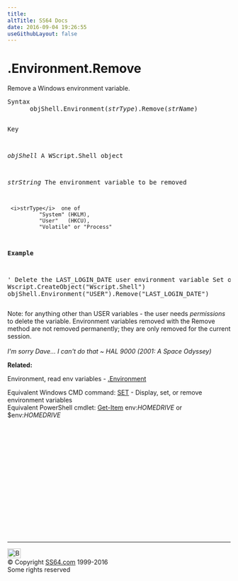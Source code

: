 ```yaml
---
title:
altTitle: SS64 Docs
date: 2016-09-04 19:26:55
useGithubLayout: false
---
```

<!-- #BeginLibraryItem "/Library/head_vb.lbi" --><!-- #EndLibraryItem --><h1>.Environment.Remove</h1> 
<p>Remove a Windows environment variable.</p>
<pre>Syntax 
      objShell.Environment(<i>strType</i>).Remove(<i>strName</i>)

Key

   <i>objShell</i>    A WScript.Shell object

   <i>strString</i>   The environment variable 
               to be removed

     <i>strType</i>  one of
              "System" (HKLM),
              "User"   (HKCU),
              "Volatile" or "Process"

<b>Example</b>

' Delete the LAST_LOGIN_DATE user environment variable
Set objShell = Wscript.CreateObject("Wscript.Shell")
objShell.Environment("USER").Remove("LAST_LOGIN_DATE") 
</pre>
<p>Note: for anything other than USER variables - the user needs <i>permissions</i> to delete the variable. Environment variables removed with the Remove method are not removed permanently; they are only removed for the current session. 
<br>
<br>
<i class="quote">I'm sorry Dave... I can't do that ~ HAL 9000 (2001: A Space Odyssey)</i></p>
<p><b>Related:</b></p>
<p>  Environment, read env variables - <a href="env.html">.Environment</a><br>

Equivalent Windows  CMD command:
  <a href="../nt/set.html">SET</a> - Display, set, or remove  environment 
variables<br>
Equivalent PowerShell cmdlet: <a href="../ps/get-item.html">Get-Item</a> <span class="code">env:<i>HOMEDRIVE</i></span> or <span class="code">$env:<i>HOMEDRIVE</i></span></p><!-- #BeginLibraryItem "/Library/foot_vb.lbi" --><p>
<!-- VB300 -->
<ins class="adsbygoogle" style="display:inline-block;width:300px;height:250px" data-ad-client="ca-pub-6140977852749469" data-ad-slot="1683739502"></ins>
<script>
(adsbygoogle = window.adsbygoogle || []).push({});
</script></p>
<hr>
<div id="bl" class="footer"><a href="envrm.html#"><img src="../images/top.png" width="30" height="22" alt="Back to the Top"></a></div>
<div id="br" class="footer, tagline">© Copyright <a href="http://ss64.com/">SS64.com</a> 1999-2016<br>
Some rights reserved</div><!-- #EndLibraryItem -->

